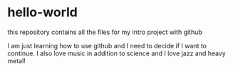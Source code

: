 # hello-world
this repository contains all the files for my intro project with github

I am just learning how to use github and I need to decide if I want to continue. 
I also love music in addition to science and I love jazz and heavy metal! 
